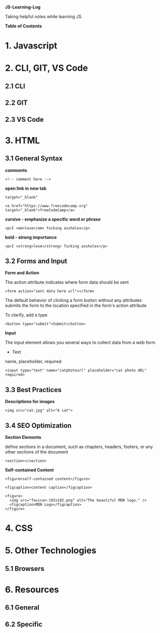 **JS-Learning-Log**

Taking helpful notes while learning JS

**Table of Contents**

# 1. Javascript

# 2. CLI, GIT, VS Code

## 2.1 CLI

## 2.2 GIT

## 2.3 VS Code

# 3. HTML

## 3.1 General Syntax

**comments**

`<!-- comment here -->`

**open link in new tab**

`target="_blank"`

`<a href="https://www.freecodecamp.org" target="_blank">freeCodeCamp</a>`

**cursive - emphasize a specific word or phrase**

`<p>I <em>love</em> fucking assholes</p>`

**bold - strong importance**

`<p>I <strong>love</strong> fucking assholes</p>`

## 3.2 Forms and Input

**Form and Action**

The action attribute indicates where form data should be sent

`<form action="sent data here url"></form>`

The default behavior of clicking a form button without any attributes submits the form to the location specified in the form's action attribute

To clarify, add a type

`<button type="submit">Submit</button>`

**Input**

The input element allows you several ways to collect data from a web form

- Text

name, placeholder, required

`<input type="text" name="catphotourl" placeholder="cat photo URL" required>`

## 3.3 Best Practices

**Descriptions for images**

`<img src="cat.jpg" alt="A cat">`

## 3.4 SEO Optimization

**Section Elements**

define sections in a document, such as chapters, headers, footers, or any other sections of the document

`<section></section>`

**Self-contained Content**

`<figure>self-contained content</figure>`

`<figcaption>content caption</figcaption>`

```
<figure>
  <img src="favicon-192x192.png" alt="The beautiful MDN logo." />
  <figcaption>MDN Logo</figcaption>
</figure>
```

# 4. CSS

# 5. Other Technologies

## 5.1 Browsers

# 6. Resources

## 6.1 General

## 6.2 Specific
